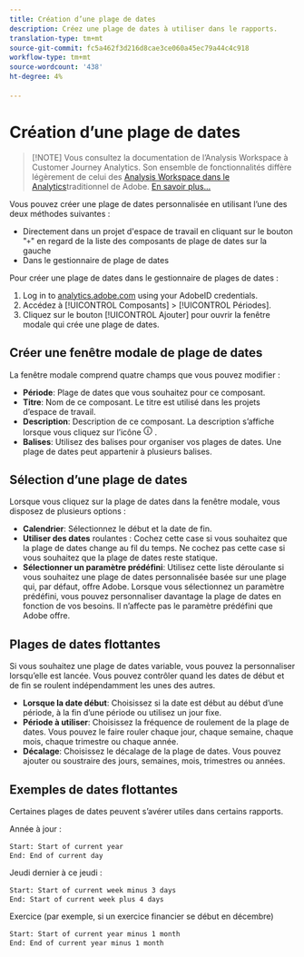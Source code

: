 ```yaml
---
title: Création d’une plage de dates
description: Créez une plage de dates à utiliser dans le rapports.
translation-type: tm+mt
source-git-commit: fc5a462f3d216d8cae3ce060a45ec79a44c4c918
workflow-type: tm+mt
source-wordcount: '438'
ht-degree: 4%

---
```



# Création d’une plage de dates

>[!NOTE] Vous consultez la documentation de l’Analysis Workspace à Customer Journey Analytics. Son ensemble de fonctionnalités diffère légèrement de celui des [Analysis Workspace dans le Analytics](https://docs.adobe.com/content/help/fr-FR/analytics/analyze/analysis-workspace/home.html)traditionnel de Adobe. [En savoir plus...](/help/getting-started/cja-aa.md)

Vous pouvez créer une plage de dates personnalisée en utilisant l’une des deux méthodes suivantes :

* Directement dans un projet d&#39;espace de travail en cliquant sur le bouton &quot;`+`&quot; en regard de la liste des composants de plage de dates sur la gauche
* Dans le gestionnaire de plage de dates

Pour créer une plage de dates dans le gestionnaire de plages de dates :

1. Log in to [analytics.adobe.com](https://analytics.adobe.com) using your AdobeID credentials.
1. Accédez à [!UICONTROL Composants] > [!UICONTROL Périodes].
1. Cliquez sur le bouton [!UICONTROL Ajouter] pour ouvrir la fenêtre modale qui crée une plage de dates.

## Créer une fenêtre modale de plage de dates

La fenêtre modale comprend quatre champs que vous pouvez modifier :

* **Période**: Plage de dates que vous souhaitez pour ce composant.
* **Titre**: Nom de ce composant. Le titre est utilisé dans les projets d’espace de travail.
* **Description**: Description de ce composant. La description s’affiche lorsque vous cliquez sur l’icône ![i](../assets/i.png) .
* **Balises**: Utilisez des balises pour organiser vos plages de dates. Une plage de dates peut appartenir à plusieurs balises.

## Sélection d’une plage de dates

Lorsque vous cliquez sur la plage de dates dans la fenêtre modale, vous disposez de plusieurs options :

* **Calendrier**: Sélectionnez le début et la date de fin.
* **Utiliser des dates** roulantes : Cochez cette case si vous souhaitez que la plage de dates change au fil du temps. Ne cochez pas cette case si vous souhaitez que la plage de dates reste statique.
* **Sélectionner un paramètre prédéfini**: Utilisez cette liste déroulante si vous souhaitez une plage de dates personnalisée basée sur une plage qui, par défaut, offre Adobe. Lorsque vous sélectionnez un paramètre prédéfini, vous pouvez personnaliser davantage la plage de dates en fonction de vos besoins. Il n’affecte pas le paramètre prédéfini que Adobe offre.

## Plages de dates flottantes

Si vous souhaitez une plage de dates variable, vous pouvez la personnaliser lorsqu’elle est lancée. Vous pouvez contrôler quand les dates de début et de fin se roulent indépendamment les unes des autres.

* **Lorsque la date début**: Choisissez si la date est début au début d’une période, à la fin d’une période ou utilisez un jour fixe.
* **Période à utiliser**: Choisissez la fréquence de roulement de la plage de dates. Vous pouvez le faire rouler chaque jour, chaque semaine, chaque mois, chaque trimestre ou chaque année.
* **Décalage**: Choisissez le décalage de la plage de dates. Vous pouvez ajouter ou soustraire des jours, semaines, mois, trimestres ou années.

## Exemples de dates flottantes

Certaines plages de dates peuvent s’avérer utiles dans certains rapports.

Année à jour :

```text
Start: Start of current year
End: End of current day
```

Jeudi dernier à ce jeudi :

```text
Start: Start of current week minus 3 days
End: Start of current week plus 4 days
```

Exercice (par exemple, si un exercice financier se début en décembre)

```text
Start: Start of current year minus 1 month
End: End of current year minus 1 month
```
